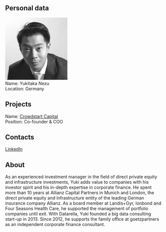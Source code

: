 ## Personal data
![yukitaka nezu photo](photo/yukitaka_nezu.jpg)  
Name:   Yukitaka Nezu  
Location: Germany  
## Projects 
Name: [Crowdstart Capital](../projects/crowdstart_capital.md)  
Position: Co-founder & COO   
## Contacts
[LinkedIn](https://www.linkedin.com/in/ynezu/)     
## About
As an experienced investment manager in the field of direct private equity and infrastructure investments, Yuki adds value to companies with his investor spirit and his in-depth expertise in corporate finance. He spent more than 10 years at Allianz Capital Partners in Munich and London, the direct private equity and infrastructure entity of the leading German insurance company Allianz. As a board member at Landis+Gyr, Ionbond and Four Seasons Health Care, he supported the management of portfolio companies until exit. With Datarella, Yuki founded a big data consulting start-up in 2013. Since 2012, he supports the family office at goetzpartners as an independent corporate finance consultant.
